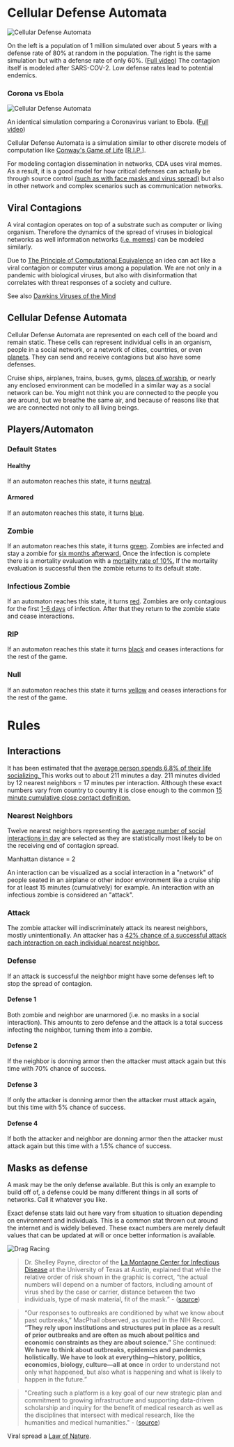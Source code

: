 
# Cellular Defense Automata
![Cellular Defense Automata](https://videoapi-muybridge.vimeocdn.com/animated-thumbnails/image/f9f4c335-4399-4afb-bc5e-c7b181cfe1c4.gif?ClientID=vimeo-core-prod&Date=1613775833&Signature=d8c63c17a33efa46f716a1510b8498b01c25744a)

On the left is a population of 1 million simulated over about 5 years with a defense rate of 80% at random in the population. The right is the same simulation but with a defense rate of only 60%. ([Full video](https://vimeo.com/514490979)) The contagion itself is modeled after SARS-COV-2. Low defense rates lead to potential endemics.

### Corona vs Ebola

![Cellular Defense Automata](https://videoapi-muybridge.vimeocdn.com/animated-thumbnails/image/a3500cff-a00c-4bed-9b67-3297d6579f4b.gif?ClientID=vimeo-core-prod&Date=1613780686&Signature=7cbeef64d18176a5bac00af39cb12dfd5697b118)

An identical simulation comparing a Coronavirus variant to Ebola. ([Full video](https://vimeo.com/514514010))


Cellular Defense Automata is a simulation similar to other discrete models of computation like [Conway's Game of Life](https://en.wikipedia.org/wiki/Conway%27s_Game_of_Life) [[R.I.P.](https://www.nytimes.com/2020/04/15/technology/john-horton-conway-dead-coronavirus.html)].

For modeling contagion dissemination in networks, CDA uses viral memes. As a result, it is a good model for how critical defenses can actually be through source control [(such as with face masks and virus  spread)](https://www.ucsf.edu/news/2020/06/417906/still-confused-about-masks-heres-science-behind-how-face-masks-prevent) but also in other network and complex scenarios such as communication networks.

## Viral Contagions
A viral contagion operates on top of a substrate such as computer or living organism. Therefore the dynamics of the spread of viruses in biological networks as well information networks ([i.e. memes](https://en.wikipedia.org/wiki/Memetics)) can be modeled similarly.


Due to [The Principle of Computational Equivalence](https://www.wolframscience.com/nks/p715--basic-framework/) an idea can act like a viral contagion or computer virus among a population. We are not only in a pandemic with biological viruses, but also with disinformation that correlates with threat responses of a society and culture.

See also [Dawkins Viruses of the Mind](https://en.wikipedia.org/wiki/Viruses_of_the_Mind)
## Cellular Defense Automata
Cellular Defense Automata are represented on each cell of the board and remain static. These cells can represent individual cells in an organism, people in a social network, or a network of cities, countries, or even [planets](https://en.wikipedia.org/wiki/Panspermia). They can send and receive contagions but also have some defenses.

Cruise ships, airplanes, trains, buses, gyms, [places of worship](https://edmonton.ctvnews.ca/alta-pastor-charged-with-violating-public-health-act-still-in-custody-for-refusing-conditions-rcmp-1.5313426), or nearly any enclosed environment can be modelled in a similar way as a social network can be. You might not think you are connected to the people you are around, but we breathe the same air, and because of reasons like that we are connected not only to all living beings.

## Players/Automaton
### Default States
#### Healthy
If an automaton reaches this state, it turns [neutral](https://www.schemecolor.com/skin-colored-mole.php). 
#### Armored
If an automaton reaches this state, it turns [blue](https://www.schemecolor.com/sample?getcolor=88CFF9). 
### Zombie
If an automaton reaches this state, it turns [green](https://www.schemecolor.com/sample?getcolor=1d2b01).
Zombies are infected and stay a zombie for [six months afterward.](https://www.the-scientist.com/news-opinion/cold-causing-coronaviruses-dont-seem-to-confer-lasting-immunity-67832) Once the infection is complete there is a mortality evaluation with a [mortality rate of 10%.](https://datos.covid-19.conacyt.mx/#DOView) If the mortality evaluation is successful then the zombie returns to its default state.
### Infectious Zombie
If an automaton reaches this state, it turns [red](https://www.schemecolor.com/sample?getcolor=ff2117).
Zombies are only contagious for the first [1-6 days](https://www.who.int/news-room/q-a-detail/coronavirus-disease-covid-19-how-is-it-transmitted) of infection. After that they return to the zombie state and cease interactions.
### RIP
If an automaton reaches this state it turns [black](https://www.schemecolor.com/sample?getcolor=0c0e0c) and ceases interactions for the rest of the game.

### Null
If an automaton reaches this state it turns [yellow](https://www.schemecolor.com/sample?getcolor=edb937) and ceases interactions for the rest of the game.

# Rules
## Interactions

It has been estimated that the [average person spends 6.8% of their life socializing. ](https://www.prnewswire.com/news-releases/reebok-survey-humans-spend-less-than-one-percent-of-life-on-physical-fitness-300261752.html#continue-jump) This works out to about 211 minutes a day. 211 minutes divided by 12 nearest neighbors = 17 minutes per interaction. Although these exact numbers vary from country to country it is close enough to the common [15 minute cumulative close contact definition.](https://www.cdc.gov/coronavirus/2019-ncov/php/contact-tracing/contact-tracing-plan/appendix.html) 

### Nearest Neighbors
Twelve nearest neighbors representing the [average number of social interactions in day](https://www.ncbi.nlm.nih.gov/pmc/articles/PMC6113687) are selected as they are statistically most likely to be on the receiving end of contagion spread. 

Manhattan distance = 2

An interaction can be visualized as a social interaction in a "network" of people seated in an airplane or other indoor environment like a cruise ship for at least 15 minutes (cumulatively) for example. An interaction with an infectious zombie is considered an "attack".

### Attack
The zombie attacker will indiscriminately attack its nearest neighbors, mostly unintentionally. An attacker has a [42% chance of a successful attack each interaction on each individual nearest neighbor.](https://www.sciencedirect.com/science/article/pii/S0196655320308981)
### Defense
If an attack is successful the neighbor might have some defenses left to stop the spread of contagion.
#### Defense 1
Both zombie and neighbor are unarmored (i.e. no masks in a social interaction). This amounts to zero defense and the attack is a total success infecting the neighbor, turning them into a zombie.
#### Defense 2
If the neighbor is donning armor then the attacker must attack again but this time with 70% chance of success.
#### Defense 3
If only the attacker is donning armor then the attacker must attack again, but this time with 5% chance of success.
#### Defense 4
If both the attacker and neighbor are donning armor then the attacker must attack again but this time with a 1.5% chance of success.

## Masks as defense

A mask may be the only defense available. But this is only an example to build off of, a defense could be many different things in all sorts of networks. Call it whatever you like.

Exact defense stats laid out here vary from situation to situation depending on environment and individuals. This is a common stat thrown out around the internet and is widely believed. These exact numbers are merely default values that can be updated at will or once better information is available.

![Drag Racing](https://www.danvillesanramon.com/blogs/photos/23/3922.jpg)
>Dr. Shelley Payne, director of the [La Montagne Center for Infectious Disease](https://icmb.utexas.edu/research/organized-research-units/lamontagne-center) at the University of Texas at Austin, explained that while the relative order of risk shown in the graphic is correct, “the actual numbers will depend on a number of factors, including amount of virus shed by the case or carrier, distance between the two individuals, type of mask material, fit of the mask.” - ([source](https://factcheck.afp.com/misleading-mask-graphic-claims-show-exact-chance-covid-19-spread))

>“Our responses to outbreaks are conditioned by what we know about  past  outbreaks,”  MacPhail  observed,  as  quoted  in  the NIH Record. **“They rely upon institutions and structures put in place as a result of prior outbreaks and are often as much about politics and economic constraints as they are about science.”** She continued: **We have to think about outbreaks, epidemics and pandemics holistically. We have to look at everything—history, politics, economics,  biology,  culture—all  at  once**  in  order  to understand  not  only  what  happened,  but  also  what  is happening and what is likely to happen in the future.”

>"Creating such a platform is a key goal of our new strategic plan  and  commitment  to  growing  infrastructure  and supporting  data-driven  scholarship  and  inquiry  for  the benefit of medical research as well as the disciplines that intersect  with  medical  research,  like  the  humanities  and medical humanities." - ([source](https://collections.nlm.nih.gov/catalog/nlm:nlmuid-101738722-pdf))

Viral spread a [Law of Nature](https://youtu.be/1xJB3phO07U?t=394).

